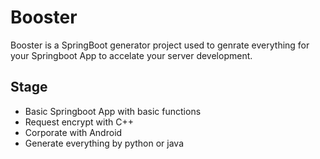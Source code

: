 # Booster

Booster is a SpringBoot generator project used to genrate everything for your Springboot App to accelate your server development.

## Stage

- Basic Springboot App with basic functions
- Request encrypt with C++
- Corporate with Android
- Generate everything by python or java
